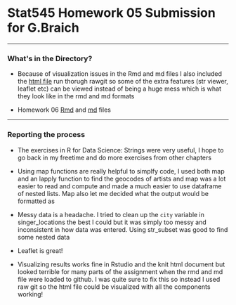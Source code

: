 # Stat545 Homework 05 Submission for G.Braich
***

### What's in the Directory?

* Because of visualization issues in the Rmd and md files I also included the [html file](https://cdn.rawgit.com/gbraich/STAT547-hw-Braich-Gurneet/18fc7514/hw06/hw06.html) run thorugh rawgit so some of the extra features (str viewer, leaflet etc) can be viewed instead of being a huge mess which is what they look like in the rmd and md formats 

* Homework 06 [Rmd](https://github.com/gbraich/STAT547-hw-Braich-Gurneet/blob/master/hw06/hw06.Rmd) and [md](https://github.com/gbraich/STAT547-hw-Braich-Gurneet/blob/master/hw06/hw06.md) files


***
### Reporting the process
- The exercises in R for Data Science: Strings were very useful, I hope to go back in my freetime and do more exercises from other chapters

- Using map functions are really helpful to simplfy code, I used both map and an lapply function to find the geocodes of artists and map was a lot easier to read and compute and made a much easier to use dataframe of nested lists.  Map also let me decided what the output would be formatted as

- Messy data is a headache.  I tried to clean up the `city` variable in singer_locations the best I could but it was simply too messy and inconsistent in how data was entered.  Using str_subset was good to find some nested data

- Leaflet is great!

- Visualizing results works fine in Rstudio and the knit html document but looked terrible for many parts of the assignment when the rmd and md file were loaded to github.  I was quite sure to fix this so instead I used raw git so the html file could be visualized with all the components working!
